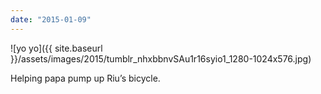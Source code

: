 ```yaml
---
date: "2015-01-09"
---
```


![yo yo]({{ site.baseurl }}/assets/images/2015/tumblr_nhxbbnvSAu1r16syio1_1280-1024x576.jpg)

Helping papa pump up Riu’s bicycle.
